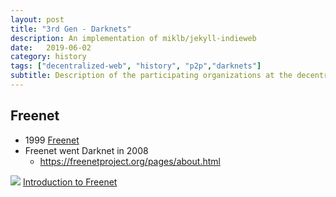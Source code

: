 ```yaml
---
layout: post
title: "3rd Gen - Darknets"
description: An implementation of miklb/jekyll-indieweb
date:   2019-06-02
category: history 
tags: ["decentralized-web", "history", "p2p","darknets"]
subtitle: Description of the participating organizations at the decentralized-web summit.
---
```


## Freenet

* 1999 [Freenet](http://freenetproject.org/) 
* Freenet went Darknet in 2008
  * https://freenetproject.org/pages/about.html

![](https://imgur.com/gIIbDh6.png)
[Introduction to Freenet](https://youtu.be/zu9gM3_gIfM)
